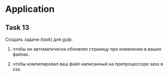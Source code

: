# Application

## Task 13

Создать задачи (task) для gulp:
1)	чтобы он автоматически обновлял страницу при изменении в ваших файлах.

2)	чтобы компилировал ваш файл написанный на препроцессоре sass в css.
